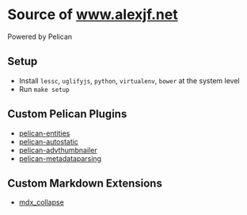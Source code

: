 # Source of www.alexjf.net

Powered by Pelican

## Setup

* Install `lessc`, `uglifyjs`, `python`, `virtualenv`, `bower` at the system level
* Run `make setup`

## Custom Pelican Plugins

* [pelican-entities](https://github.com/AlexJF/pelican-entities)
* [pelican-autostatic](https://github.com/AlexJF/pelican-autostatic)
* [pelican-advthumbnailer](https://github.com/AlexJF/pelican-advthumbnailer)
* [pelican-metadataparsing](https://github.com/AlexJF/pelican-metadataparsing)

## Custom Markdown Extensions

* [mdx_collapse](https://github.com/AlexJF/mdx_collapse)
